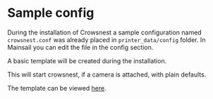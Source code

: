 # Sample config

During the installation of Crowsnest a sample configuration named `crowsnest.conf` was already placed in `printer_data/config` folder. In Mainsail you can edit the file in the config section.

A basic template will be created during the installation.

This will start crowsnest, if a camera is attached, with plain defaults.

The template can be viewed [here](https://github.com/mainsail-crew/crowsnest/blob/master/resources/crowsnest.conf).
